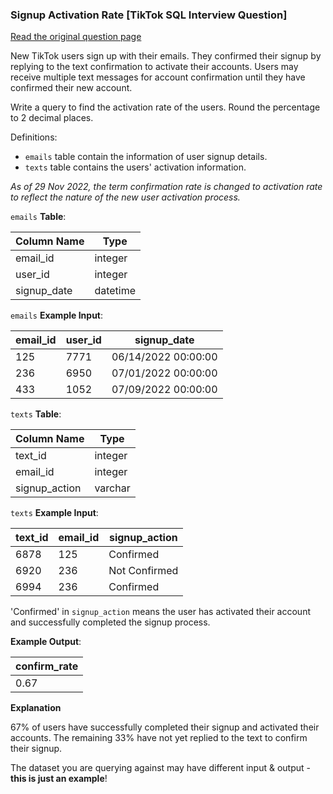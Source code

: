 ### Signup Activation Rate [TikTok SQL Interview Question]


<a href="https://datalemur.com/questions/signup-confirmation-rate">Read the original question page</a>

New TikTok users sign up with their emails. They confirmed their signup by replying to the text confirmation to activate their accounts. Users may receive multiple text messages for account confirmation until they have confirmed their new account.

Write a query to find the activation rate of the users. Round the percentage to 2 decimal places.

Definitions:

- `emails` table contain the information of user signup details.
- `texts` table contains the users' activation information.

*As of 29 Nov 2022, the term confirmation rate is changed to activation rate to reflect the nature of the new user activation process.*



`emails` **Table**:

| **Column Name** | **Type** |
|-----------------|----------|
| email_id        | integer  |
| user_id         | integer  |
| signup_date     | datetime |

`emails` **Example Input**:

| **email_id** | **user_id** | **signup_date**     |
|--------------|-------------|---------------------|
| 125          | 7771        | 06/14/2022 00:00:00 |
| 236          | 6950        | 07/01/2022 00:00:00 |
| 433          | 1052        | 07/09/2022 00:00:00 |

`texts` **Table**:

| **Column Name** | **Type** |
|-----------------|----------|
| text_id         | integer  |
| email_id        | integer  |
| signup_action   | varchar  |

`texts` **Example Input**:

| **text_id** | **email_id** | **signup_action** |
|-------------|--------------|-------------------|
| 6878        | 125          | Confirmed         |
| 6920        | 236          | Not Confirmed     |
| 6994        | 236          | Confirmed         |

'Confirmed' in `signup_action` means the user has activated their account and successfully completed the signup process.

**Example Output**:

| **confirm_rate** |
|------------------|
| 0.67             |

**Explanation**

67% of users have successfully completed their signup and activated their accounts. The remaining 33% have not yet replied to the text to confirm their signup.

The dataset you are querying against may have different input & output - **this is just an example**!